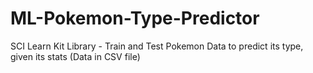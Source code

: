 # ML-Pokemon-Type-Predictor
SCI Learn Kit Library - Train and Test Pokemon Data to predict its type, given its stats (Data in CSV file)
